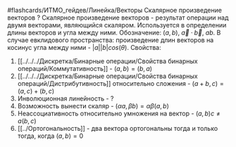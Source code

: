 #flashcards/ИТМО_гейдев/Линейка/Векторы
Скалярное произведение векторов
?
Скалярное произведение векторов - результат операции над двумя векторами, являющийся скаляром. Используется в определении длины векторов и угла между ними.
Обозначение: $(a,b)$, $\vec a \cdot \vec b$, $ab$.
В случае евклидового пространства: произведение длин векторов на косинус угла между ними - $|a||b|cos(\theta)$.
Свойства:
1. [[../../../Дискретка/Бинарные операции/Свойства бинарных операций/Коммутативность]] - $(a,b) = (b,a)$
2. [[../../../Дискретка/Бинарные операции/Свойства бинарных операций/Дистрибутивность]] относительно сложения - $(a + b,c) = (a,c) + (b,c)$
3. Инволюционная линейность - ?
4. Возможность вынести скаляр - $(\alpha a, \beta b) = \alpha \beta (a,b)$
5. Неассоциативность относительно умножения на вектор - $(a,b)c \not = a(b,c)$
6. [[../Ортогональность]] - два вектора ортогональны тогда и только тогда, когда $(a,b) = 0$
